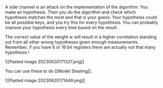 A side channel is an attack on the implementation of the algorithm. You make an hypothesis. Then you do the algorithm and check which hypothesis matches the most and that is your guess. Your hypothesis could be all possible keys, and you try this for every hypothesis. You can probably improve your hypothesis every time based on the result .  

The correct value of the weight w will result in a higher correlation standing out from all other wrong hypotheses given enough measurements. Remember, if you have 8 or 16 bit registers there are actually not that many hypothesis ! 


![[Pasted image 20230620171327.png]]


You can use these to do [[Model Stealing]].

![[Pasted image 20230620171449.png]]